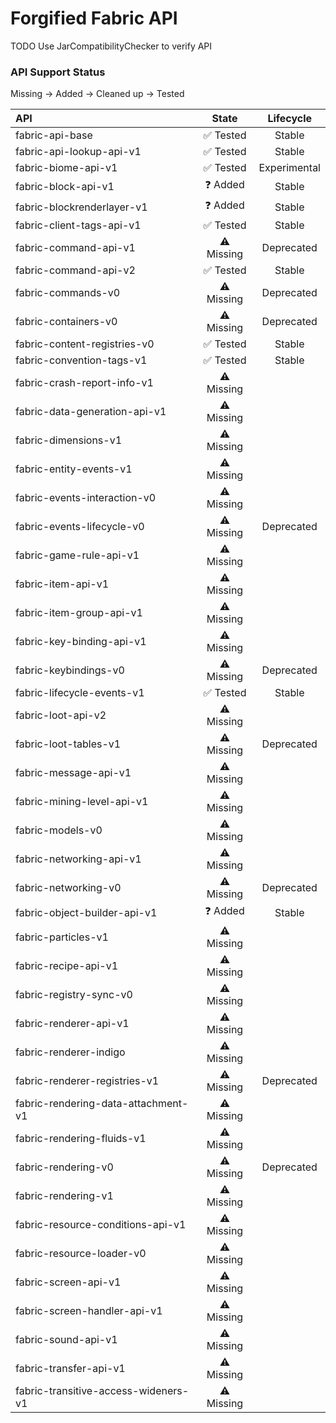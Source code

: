 # Forgified Fabric API

TODO Use JarCompatibilityChecker to verify API

### API Support Status

Missing -> Added -> Cleaned up -> Tested

| API                                  |   State    |  Lifecycle   |
|:-------------------------------------|:----------:|:------------:|
| fabric-api-base                      |  ✅ Tested  |    Stable    |
| fabric-api-lookup-api-v1             |  ✅ Tested  |    Stable    |
| fabric-biome-api-v1                  |  ✅ Tested  | Experimental |
| fabric-block-api-v1                  |  ❓ Added   |    Stable    |
| fabric-blockrenderlayer-v1           |  ❓ Added   |    Stable    |
| fabric-client-tags-api-v1            |  ✅ Tested  |    Stable    |
| fabric-command-api-v1                | ⚠️ Missing |  Deprecated  |
| fabric-command-api-v2                |  ✅ Tested  |    Stable    |
| fabric-commands-v0                   | ⚠️ Missing |  Deprecated  |
| fabric-containers-v0                 | ⚠️ Missing |  Deprecated  |
| fabric-content-registries-v0         |  ✅ Tested  |    Stable    |
| fabric-convention-tags-v1            |  ✅ Tested  |    Stable    |
| fabric-crash-report-info-v1          | ⚠️ Missing |              |
| fabric-data-generation-api-v1        | ⚠️ Missing |              |
| fabric-dimensions-v1                 | ⚠️ Missing |              |
| fabric-entity-events-v1              | ⚠️ Missing |              |
| fabric-events-interaction-v0         | ⚠️ Missing |              |
| fabric-events-lifecycle-v0           | ⚠️ Missing |  Deprecated  |
| fabric-game-rule-api-v1              | ⚠️ Missing |              |
| fabric-item-api-v1                   | ⚠️ Missing |              |
| fabric-item-group-api-v1             | ⚠️ Missing |              |
| fabric-key-binding-api-v1            | ⚠️ Missing |              |
| fabric-keybindings-v0                | ⚠️ Missing |  Deprecated  |
| fabric-lifecycle-events-v1           |  ✅ Tested  |    Stable    |
| fabric-loot-api-v2                   | ⚠️ Missing |              |
| fabric-loot-tables-v1                | ⚠️ Missing |  Deprecated  |
| fabric-message-api-v1                | ⚠️ Missing |              |
| fabric-mining-level-api-v1           | ⚠️ Missing |              |
| fabric-models-v0                     | ⚠️ Missing |              |
| fabric-networking-api-v1             | ⚠️ Missing |              |
| fabric-networking-v0                 | ⚠️ Missing |  Deprecated  |
| fabric-object-builder-api-v1         |  ❓ Added   |    Stable    |
| fabric-particles-v1                  | ⚠️ Missing |              |
| fabric-recipe-api-v1                 | ⚠️ Missing |              |
| fabric-registry-sync-v0              | ⚠️ Missing |              |
| fabric-renderer-api-v1               | ⚠️ Missing |              |
| fabric-renderer-indigo               | ⚠️ Missing |              |
| fabric-renderer-registries-v1        | ⚠️ Missing |  Deprecated  |
| fabric-rendering-data-attachment-v1  | ⚠️ Missing |              |
| fabric-rendering-fluids-v1           | ⚠️ Missing |              |
| fabric-rendering-v0                  | ⚠️ Missing |  Deprecated  |
| fabric-rendering-v1                  | ⚠️ Missing |              |
| fabric-resource-conditions-api-v1    | ⚠️ Missing |              |
| fabric-resource-loader-v0            | ⚠️ Missing |              |
| fabric-screen-api-v1                 | ⚠️ Missing |              |
| fabric-screen-handler-api-v1         | ⚠️ Missing |              |
| fabric-sound-api-v1                  | ⚠️ Missing |              |
| fabric-transfer-api-v1               | ⚠️ Missing |              |
| fabric-transitive-access-wideners-v1 | ⚠️ Missing |              |